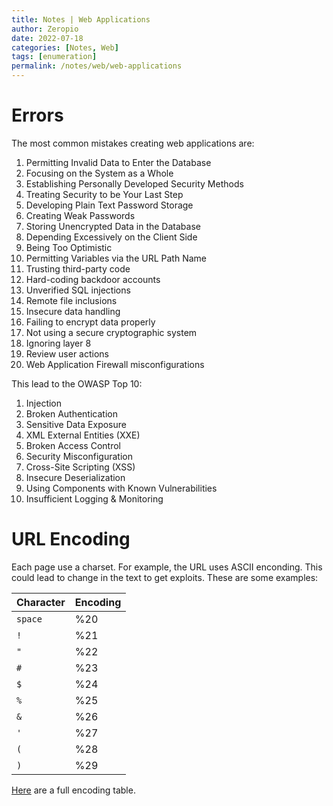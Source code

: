 ```yaml
---
title: Notes | Web Applications
author: Zeropio
date: 2022-07-18
categories: [Notes, Web]
tags: [enumeration]
permalink: /notes/web/web-applications
---
```


# Errors

The most common mistakes creating web applications are:
1. Permitting Invalid Data to Enter the Database
2. Focusing on the System as a Whole
3. Establishing Personally Developed Security Methods
4. Treating Security to be Your Last Step
5. Developing Plain Text Password Storage
6. Creating Weak Passwords
7. Storing Unencrypted Data in the Database
8. Depending Excessively on the Client Side
9. Being Too Optimistic
10. Permitting Variables via the URL Path Name
11. Trusting third-party code
12. Hard-coding backdoor accounts
13. Unverified SQL injections
14. Remote file inclusions
15. Insecure data handling
16. Failing to encrypt data properly
17. Not using a secure cryptographic system
18. Ignoring layer 8
19. Review user actions
20. Web Application Firewall misconfigurations

This lead to the OWASP Top 10:
1. Injection
2. Broken Authentication
3. Sensitive Data Exposure
4. XML External Entities (XXE)
5. Broken Access Control
6. Security Misconfiguration
7. Cross-Site Scripting (XSS)
8. Insecure Deserialization
9. Using Components with Known Vulnerabilities
10. Insufficient Logging & Monitoring

# URL Encoding

Each page use a charset. For example, the URL uses ASCII enconding. This could lead to change in the text to get exploits. These are some examples:

| **Character**   | **Encoding**    |
|--------------- | --------------- |
| `space` | %20 |
| `!` |	%21 |
| `"` |	%22 | 
| `#` |	%23 |
| `$` |	%24 | 
| `%` |	%25 |
| `&` |	%26 |
| `'` |	%27 |
| `(` |	%28 |
| `)` |	%29 |

[Here](https://www.w3schools.com/tags/ref_urlencode.ASP) are a full encoding table.








